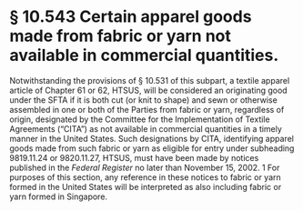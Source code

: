 # § 10.543   Certain apparel goods made from fabric or yarn not available in commercial quantities.

Notwithstanding the provisions of § 10.531 of this subpart, a textile apparel article of Chapter 61 or 62, HTSUS, will be considered an originating good under the SFTA if it is both cut (or knit to shape) and sewn or otherwise assembled in one or both of the Parties from fabric or yarn, regardless of origin, designated by the Committee for the Implementation of Textile Agreements (“CITA”) as not available in commercial quantities in a timely manner in the United States. Such designations by CITA, identifying apparel goods made from such fabric or yarn as eligible for entry under subheading 9819.11.24 or 9820.11.27, HTSUS, must have been made by notices published in the _Federal Register_ no later than November 15, 2002. 
1 For purposes of this section, any reference in these notices to fabric or yarn formed in the United States will be interpreted as also including fabric or yarn formed in Singapore.


